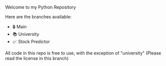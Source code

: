 ﻿Welcome to my Python Repository

Here are the branches available:
- 🔒 Main
- 📚 University
- 📈 Stock Predictor

All code in this repo is free to use, with the exception of "university" (Please read the license in this branch)
